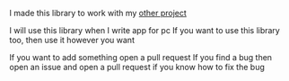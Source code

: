 I made this library to work with my [other project](https://github.com/fork45/chat-app-backend)

I will use this library when I write app for pc
If you want to use this library too, then use it however you want

If you want to add something open a pull request
If you find a bug then open an issue and open a pull request if you know how to fix the bug
